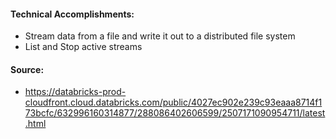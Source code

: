 #### Technical Accomplishments:
- Stream data from a file and write it out to a distributed file system
- List and Stop active streams
#### Source: 
- https://databricks-prod-cloudfront.cloud.databricks.com/public/4027ec902e239c93eaaa8714f173bcfc/632996160314877/288086402606599/2507171090954711/latest.html
